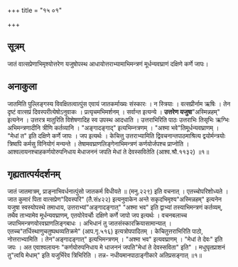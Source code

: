 +++
title = "१५ ०१"

+++
## सूत्रम्
जातं वात्सप्रेणाभिमृश्योत्तरेण यजुषोपस्थ आधायोत्तराभ्यामाभिमन्त्रणं मूर्धन्यवघ्राणं दक्षिणे कर्णे जापः।
## अनाकुला
जातमिति पुल्लिङ्गस्य विवक्षितत्वात्पुंस एवायं जातकर्माख्यः संस्कारः ।
न स्त्रियाः ।
वत्सप्रीर्नाम ऋषिः ।
तेन दृष्टं वात्सप्रं दिवस्परीत्येषोऽनुवाकः ।
प्रत्यृचमभिमर्शनम् ।
सर्वान्त इत्यन्ये ।
**उत्तरेण यजुषा**"अस्मिन्नहम्" इत्यनेन ।
उत्तरत्र मातुरिति विशेषणादिह स्व उपस्थ आदधाति ।
उत्तराभिरिति पाठः उत्तराभिः तिसृभिः ऋग्भिः अभिमन्त्रणादीनि त्रीणि कर्तव्यानि ।
"अङ्गादङ्गाद्" इत्यभिम्नत्रणम् ।
"अश्मा भवे"तिमूर्धन्यवघ्राणम् ।
"मेधां त" इति दक्षिणे कर्णे जापः ।
जप इत्यर्थः ।
केचित्तु उत्तराभ्यामिति द्विवचनान्तपाठमाश्रित्य द्वयोर्मन्त्रयोः त्रिष्वपि कर्मसु विनियोगं मन्यन्ते ।
तेषामवघ्राणलिङ्गेनाभिमन्त्रणं कर्णयोर्जपश्च प्राप्नोति ।
आश्वलायनश्चाहकर्णयोरुपनिधाय मेधाजननं जपति मेधां ते देवस्सवितेति (आश्व.श्रौ.११३२) ॥१॥

## गृह्यतात्पर्यदर्शनम्
जातं जातमात्रम्, प्राङ्नाभिवर्धनात्पुंसो जातकर्म विधीयते ॥
(मनु.२२९) इति वचनात् ।
एतच्चोपरिशोध्यते ।
जात कुमारं पिता वात्सप्रेण"दिवस्परि" (तै.सं४२२) इत्यनुवाकेन अन्ते सकृदभिमृश्य"अस्मिन्नहम्" इत्यनेन यजुषा स्वस्योपस्थे तमाधाय, उत्तराभ्यां"अङ्गादङ्गात्" "अश्मा भव" इति द्वाभ्यां तस्याभिमन्त्रणं कर्तव्यम्, तथैव ताभ्यामेव मूर्धन्यवघ्राणम्, एतयोरेवर्चोः दक्षिणे कर्णे जापो जप इत्यर्थः ।
वचनबलाच्च जपाभिमन्त्रणयोरवघ्राणलिङ्गबाधः ।
अभिधानं तु जातसंस्कारक्रियासामान्यात् ।
एतच्च"तर्धिस्थाणुचतुष्पथव्यतिक्रमे" (आप.गृ.५१६) इत्यत्रोपपादितम् ।
केचितुत्तराभिरिति पाठो, नोत्तराभ्यामिति ।
तेन"अङ्गादङ्गात्" इत्यभिमन्त्रणम् ।
"अश्मा भव" इत्यवघ्राणम् ।
"मेधां ते देवः" इति जपः ।
अत एवाश्वलायनः "कर्णयोरुपनिधाय मे धाजननं जपति"मेधां ते देवस्सविता" इति" ।
मधुघृतप्राशनं तु"त्वयि मेधाम्" इति यजुर्भिरेव त्रिभिरिति ।
तन्न- नधीयमानपाठाङ्गीकारे अतिप्रसङ्गात् ॥१॥
